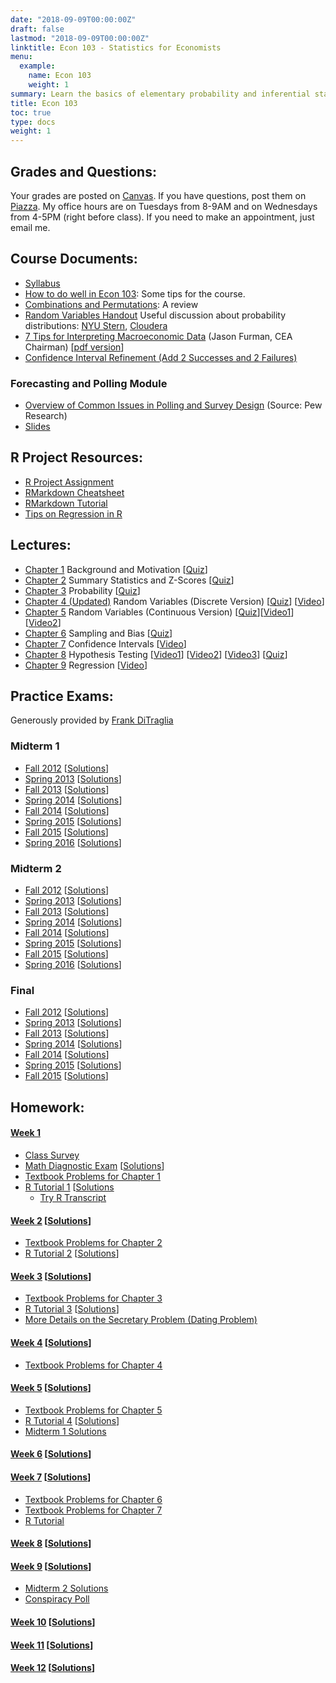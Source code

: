 ```yaml
---
date: "2018-09-09T00:00:00Z"
draft: false
lastmod: "2018-09-09T00:00:00Z"
linktitle: Econ 103 - Statistics for Economists
menu:
  example:
    name: Econ 103
    weight: 1
summary: Learn the basics of elementary probability and inferential statistical techniques
title: Econ 103
toc: true
type: docs
weight: 1
---
```

  
## Grades and Questions:

Your grades are posted on [Canvas](https://canvas.upenn.edu/). If you have questions, post them on [Piazza](https://piazza.com). My office hours are on Tuesdays from 8-9AM and on Wednesdays from 4-5PM (right before class). If you need to make an appointment, just email me.

## Course Documents:

- [Syllabus](https://docs.google.com/viewer?url=https://github.com/emallickhossain/Econ103Public/raw/master/syllabus.pdf) 
- [How to do well in Econ 103](https://docs.google.com/viewer?url=https://github.com/emallickhossain/Econ103Public/raw/master/HowToDoWell.pdf): Some tips for the course. 
- [Combinations and Permutations](https://docs.google.com/viewer?url=https://github.com/emallickhossain/Econ103Public/raw/master/ClassicalProbability.pdf): A review 
- [Random Variables Handout](https://docs.google.com/viewer?url=https://github.com/emallickhossain/Econ103Public/raw/master/RandomVariablesHandout.pdf) Useful discussion about probability distributions: [NYU Stern](http://people.stern.nyu.edu/adamodar/New_Home_Page/StatFile/statdistns.htm), [Cloudera](http://blog.cloudera.com/blog/2015/12/common-probability-distributions-the-data-scientists-crib-sheet/) 
- [7 Tips for Interpreting Macroeconomic Data](https://www.milkenreview.org/articles/extracting-the-signal-from-the-noise-7-tips-for-interpreting-macroeconomic-data) (Jason Furman, CEA Chairman) [[pdf version](https://assets1c.milkeninstitute.org/assets/Publication/MIReview/PDF/26-38-MR72.pdf)]
- [Confidence Interval Refinement (Add 2 Successes and 2 Failures)](https://www.stat.ufl.edu/~aa/articles/agresti_caffo_2000.pdf)

### Forecasting and Polling Module
- [Overview of Common Issues in Polling and Survey Design](https://www.pewresearch.org/methodology/u-s-survey-research/sampling/) (Source: Pew Research)
- [Slides](https://docs.google.com/viewer?url=https://github.com/emallickhossain/Econ103Public/raw/master/slides/ForecastingModule/pollsForecasting.pdf)

## R Project Resources:

- [R Project Assignment](https://docs.google.com/viewer?url=https://github.com/emallickhossain/Econ103Public/raw/master/RProject.pdf) 
- [RMarkdown Cheatsheet](https://www.rstudio.com/wp-content/uploads/2015/02/rmarkdown-cheatsheet.pdf) 
- [RMarkdown Tutorial](https://www.datacamp.com/courses/reporting-with-r-markdown)
- [Tips on Regression in R](https://docs.google.com/viewer?url=https://github.com/emallickhossain/Econ103Public/raw/master/slides/lecture25_child_test.pdf)

## Lectures:

- [Chapter 1](https://docs.google.com/viewer?url=https://github.com/emallickhossain/Econ103Public/raw/master/slides/chapter01_handout.pdf) Background and Motivation [[Quiz](https://docs.google.com/viewer?url=https://github.com/emallickhossain/Econ103Public/raw/master/Quiz/quiz01_handout.pdf)] 
- [Chapter 2](https://docs.google.com/viewer?url=https://github.com/emallickhossain/Econ103Public/raw/master/slides/chapter02_handout.pdf) Summary Statistics and Z-Scores [[Quiz](https://docs.google.com/viewer?url=https://github.com/emallickhossain/Econ103Public/raw/master/Quiz/quiz02_handout.pdf)] 
- [Chapter 3](https://docs.google.com/viewer?url=https://github.com/emallickhossain/Econ103Public/raw/master/slides/chapter03_handout.pdf) Probability [[Quiz](https://docs.google.com/viewer?url=https://github.com/emallickhossain/Econ103Public/raw/master/Quiz/quiz03_handout.pdf)] 
- [Chapter 4 (Updated)](https://docs.google.com/viewer?url=https://github.com/emallickhossain/Econ103Public/raw/master/slides/chapter04_handout.pdf) Random Variables (Discrete Version) [[Quiz](https://docs.google.com/viewer?url=https://github.com/emallickhossain/Econ103Public/raw/master/Quiz/quiz04_handout.pdf)] [[Video](https://www.youtube.com/watch?v=hPf5GQDUcOo)] 
- [Chapter 5](https://docs.google.com/viewer?url=https://github.com/emallickhossain/Econ103Public/raw/master/slides/chapter05_handout.pdf) Random Variables (Continuous Version) [[Quiz](https://docs.google.com/viewer?url=https://github.com/emallickhossain/Econ103Public/raw/master/Quiz/quiz05_handout.pdf)][[Video1](https://youtu.be/-SG9gLEP9H0)][[Video2](https://youtu.be/nxOz0FwSAc0)] 
- [Chapter 6](https://docs.google.com/viewer?url=https://github.com/emallickhossain/Econ103Public/raw/master/slides/chapter06_handout.pdf) Sampling and Bias [[Quiz](https://docs.google.com/viewer?url=https://github.com/emallickhossain/Econ103Public/raw/master/Quiz/quiz06_handout.pdf)] 
- [Chapter 7](https://docs.google.com/viewer?url=https://github.com/emallickhossain/Econ103Public/raw/master/slides/chapter07_handout.pdf) Confidence Intervals [[Video](https://youtu.be/CWL1jlnyfYM)]
- [Chapter 8](https://docs.google.com/viewer?url=https://github.com/emallickhossain/Econ103Public/raw/master/slides/chapter08_handout.pdf) Hypothesis Testing [[Video1](https://youtu.be/REaBq7eaW1M)] [[Video2](https://youtu.be/rwLeP8mIYkQ)] [[Video3](https://youtu.be/8O6zC3IVhpg)] [[Quiz](https://docs.google.com/viewer?url=https://github.com/emallickhossain/Econ103Public/raw/master/Quiz/quiz09.pdf)]
- [Chapter 9](https://docs.google.com/viewer?url=https://github.com/emallickhossain/Econ103Public/raw/master/slides/chapter09_handout.pdf) Regression [[Video](https://youtu.be/dRIlfwrT22E)]

## Practice Exams:

Generously provided by [Frank DiTraglia](https://ditraglia.com/)

### Midterm 1

*   [Fall 2012](https://docs.google.com/viewer?url=https://github.com/emallickhossain/Econ103Public/raw/master/PracticeExams/midterm1_2012_10_03.pdf) [[Solutions](https://docs.google.com/viewer?url=https://github.com/emallickhossain/Econ103Public/raw/master/PracticeExams/midterm1_2012_10_03_solutions.pdf "midterm1_2012_10_03_solutions")]
*   [Spring 2013](https://docs.google.com/viewer?url=https://github.com/emallickhossain/Econ103Public/raw/master/PracticeExams/midterm1_2013_02_11.pdf "midterm1_2013_02_11") [[Solutions](https://docs.google.com/viewer?url=https://github.com/emallickhossain/Econ103Public/raw/master/PracticeExams/midterm1_2013_02_11_solutions.pdf "midterm1_2013_02_11_solutions")]
*   [Fall 2013](https://docs.google.com/viewer?url=https://github.com/emallickhossain/Econ103Public/raw/master/PracticeExams/midterm1_2013_09_30.pdf "midterm1_2013_09_30") [[Solutions](https://docs.google.com/viewer?url=https://github.com/emallickhossain/Econ103Public/raw/master/PracticeExams/midterm1_2013_09_30_solutions.pdf "midterm1_2013_09_30_solutions")]
*   [Spring 2014](https://docs.google.com/viewer?url=https://github.com/emallickhossain/Econ103Public/raw/master/PracticeExams/midterm1_2014_02_11.pdf "midterm1_2014_02_11") [[Solutions](https://docs.google.com/viewer?url=https://github.com/emallickhossain/Econ103Public/raw/master/PracticeExams/midterm1_2014_02_11_solutions.pdf "midterm1_2014_02_11_solutions")]
*   [Fall 2014](https://docs.google.com/viewer?url=https://github.com/emallickhossain/Econ103Public/raw/master/PracticeExams/midterm1_2014_09_29.pdf "midterm1_2014_09_29") [[Solutions](https://docs.google.com/viewer?url=https://github.com/emallickhossain/Econ103Public/raw/master/PracticeExams/midterm1_2014_09_29_solutions.pdf "midterm1_2014_09_29_solutions")]
*   [Spring 2015](https://docs.google.com/viewer?url=https://github.com/emallickhossain/Econ103Public/raw/master/PracticeExams/midterm1_2015_02_10.pdf "midterm1_2015_02_10") [[Solutions](https://docs.google.com/viewer?url=https://github.com/emallickhossain/Econ103Public/raw/master/PracticeExams/midterm1_2015_02_10_solutions.pdf "midterm1_2015_02_10_solutions")]
*   [Fall 2015](https://docs.google.com/viewer?url=https://github.com/emallickhossain/Econ103Public/raw/master/PracticeExams/midterm1_2015_09_28.pdf "midterm1_2015_09_28") [[Solutions](https://docs.google.com/viewer?url=https://github.com/emallickhossain/Econ103Public/raw/master/PracticeExams/midterm1_2015_09_28_solutions.pdf "midterm1_2015_09_28_solutions")]
*   [Spring 2016](https://docs.google.com/viewer?url=https://github.com/emallickhossain/Econ103Public/raw/master/PracticeExams/midterm1_2016_02_16.pdf "midterm1_2016_02_16") [[Solutions](https://docs.google.com/viewer?url=https://github.com/emallickhossain/Econ103Public/raw/master/PracticeExams/midterm1_2016_02_16_solutions.pdf "midterm1_2016_02_16_solutions")]

### Midterm 2

*   [Fall 2012](https://docs.google.com/viewer?url=https://github.com/emallickhossain/Econ103Public/raw/master/PracticeExams/midterm2_2012_11_07.pdf "midterm2_2012_11_07") [[Solutions](https://docs.google.com/viewer?url=https://github.com/emallickhossain/Econ103Public/raw/master/PracticeExams/midterm2_2012_11_07_solutions.pdf "midterm2_2012_11_07_solutions")]
*   [Spring 2013](https://docs.google.com/viewer?url=https://github.com/emallickhossain/Econ103Public/raw/master/PracticeExams/midterm2_2013_03_25.pdf "midterm2_2013_03_25") [[Solutions](https://docs.google.com/viewer?url=https://github.com/emallickhossain/Econ103Public/raw/master/PracticeExams/midterm2_2013_03_25_solutions.pdf "midterm2_2013_03_25_solutions")]
*   [Fall 2013](https://docs.google.com/viewer?url=https://github.com/emallickhossain/Econ103Public/raw/master/PracticeExams/midterm2_2013_11_11.pdf "midterm2_2013_11_11") [[Solutions](https://docs.google.com/viewer?url=https://github.com/emallickhossain/Econ103Public/raw/master/PracticeExams/midterm2_2013_11_11_solutions.pdf "midterm2_2013_11_11_solutions")]
*   [Spring 2014](https://docs.google.com/viewer?url=https://github.com/emallickhossain/Econ103Public/raw/master/PracticeExams/midterm2_2014_03_25.pdf "midterm2_2014_03_25") [[Solutions](https://docs.google.com/viewer?url=https://github.com/emallickhossain/Econ103Public/raw/master/PracticeExams/midterm2_2014_03_25_solutions.pdf "midterm2_2014_03_25_solutions")]
*   [Fall 2014](https://docs.google.com/viewer?url=https://github.com/emallickhossain/Econ103Public/raw/master/PracticeExams/midterm2_2014_11_03.pdf "midterm2_2014_11_03") [[Solutions](https://docs.google.com/viewer?url=https://github.com/emallickhossain/Econ103Public/raw/master/PracticeExams/midterm2_2014_11_03_solutions.pdf "midterm2_2014_11_03_solutions")]
*   [Spring 2015](https://docs.google.com/viewer?url=https://github.com/emallickhossain/Econ103Public/raw/master/PracticeExams/midterm2_2015_03_24.pdf "midterm2_2015_03_24") [[Solutions](https://docs.google.com/viewer?url=https://github.com/emallickhossain/Econ103Public/raw/master/PracticeExams/midterm2_2015_03_24_solutions.pdf "midterm2_2015_03_24_solutions")]
*   [Fall 2015](https://docs.google.com/viewer?url=https://github.com/emallickhossain/Econ103Public/raw/master/PracticeExams/midterm2_2015_11_02.pdf "midterm2_2015_11_02") [[Solutions](https://docs.google.com/viewer?url=https://github.com/emallickhossain/Econ103Public/raw/master/PracticeExams/midterm2_2015_11_02_solutions.pdf "midterm2_2015_11_02_solutions")]
*   [Spring 2016](https://docs.google.com/viewer?url=https://github.com/emallickhossain/Econ103Public/raw/master/PracticeExams/midterm2_2016_03_22.pdf "midterm2_2016_03_22") [[Solutions](https://docs.google.com/viewer?url=https://github.com/emallickhossain/Econ103Public/raw/master/PracticeExams/midterm2_2016_03_22_solutions.pdf "midterm2_2016_03_22_solutions")]

### Final

*   [Fall 2012](https://docs.google.com/viewer?url=https://github.com/emallickhossain/Econ103Public/raw/master/PracticeExams/final_2012_12_12.pdf "final_2012_12_12") [[Solutions](https://docs.google.com/viewer?url=https://github.com/emallickhossain/Econ103Public/raw/master/PracticeExams/final_2012_12_12_solutions.pdf "final_2012_12_12_solutions")]
*   [Spring 2013](https://docs.google.com/viewer?url=https://github.com/emallickhossain/Econ103Public/raw/master/PracticeExams/final_2013_05_01.pdf "final_2013_05_01") [[Solutions](https://docs.google.com/viewer?url=https://github.com/emallickhossain/Econ103Public/raw/master/PracticeExams/final_2013_05_01_solutions.pdf "final_2013_05_01_solutions")]
*   [Fall 2013](https://docs.google.com/viewer?url=https://github.com/emallickhossain/Econ103Public/raw/master/PracticeExams/final_2013_12_19.pdf "final_2013_12_19") [[Solutions](https://docs.google.com/viewer?url=https://github.com/emallickhossain/Econ103Public/raw/master/PracticeExams/final_2013_12_19_solutions.pdf "final_2013_12_19_solutions")]
*   [Spring 2014](https://docs.google.com/viewer?url=https://github.com/emallickhossain/Econ103Public/raw/master/PracticeExams/final_2014_05_07.pdf "final_2014_05_07") [[Solutions](https://docs.google.com/viewer?url=https://github.com/emallickhossain/Econ103Public/raw/master/PracticeExams/final_2014_05_07_solutions.pdf "final_2014_05_07_solutions")]
*   [Fall 2014](https://docs.google.com/viewer?url=https://github.com/emallickhossain/Econ103Public/raw/master/PracticeExams/final_2014_12_16.pdf "final_2014_12_16") [[Solutions](https://docs.google.com/viewer?url=https://github.com/emallickhossain/Econ103Public/raw/master/PracticeExams/final_2014_12_16_solutions.pdf "final_2014_12_16_solutions")]
*   [Spring 2015](https://docs.google.com/viewer?url=https://github.com/emallickhossain/Econ103Public/raw/master/PracticeExams/final_2015_05_04.pdf "final_2015_05_04") [[Solutions](https://docs.google.com/viewer?url=https://github.com/emallickhossain/Econ103Public/raw/master/PracticeExams/final_2015_05_04_solutions.pdf "final_2015_05_04_solutions")]
*   [Fall 2015](https://docs.google.com/viewer?url=https://github.com/emallickhossain/Econ103Public/raw/master/PracticeExams/final_2015_12_11.pdf "final_2015_12_11") [[Solutions](https://docs.google.com/viewer?url=https://github.com/emallickhossain/Econ103Public/raw/master/PracticeExams/final_2015_12_11_solutions.pdf "final_2015_12_11_solutions")]

## Homework:

#### [Week 1](https://docs.google.com/viewer?url=https://github.com/emallickhossain/Econ103Public/blob/master/homework/HW01.pdf "HW01")

*   [Class Survey](https://goo.gl/forms/Me9tNZaPlpogNvtV2)
*   [Math Diagnostic Exam](https://docs.google.com/viewer?url=https://github.com/emallickhossain/Econ103Public/blob/master/MathDiagnostic/MathDiagnostic.pdf "MathDiagnostic") [[Solutions](https://docs.google.com/viewer?url=https://github.com/emallickhossain/Econ103Public/blob/master/MathDiagnostic/MathDiagnosticSolns.pdf "MathDiagnosticSolns")]
*   [Textbook Problems for Chapter 1](https://docs.google.com/viewer?url=https://github.com/emallickhossain/Econ103Public/blob/master/homework/Ch1Problems.pdf "Ch1Problems")
*   [R Tutorial 1](https://rawgit.com/emallickhossain/Econ103Public/master/Rtutorials/Rtutorial1.html) [[Solutions](https://github.com/emallickhossain/Econ103Public/blob/master/Rtutorials/Rtutorial1.R)
    *   [Try R Transcript](https://github.com/emallickhossain/Econ103Public/blob/master/Rtutorials/try.R)

#### [Week 2](https://docs.google.com/viewer?url=https://github.com/emallickhossain/Econ103Public/blob/master/homework/HW02.pdf "hw02") [[Solutions](https://docs.google.com/viewer?url=https://github.com/emallickhossain/Econ103Public/blob/master/homework/HW02_solutions.pdf "hw02_solutions")]

*   [Textbook Problems for Chapter 2](https://docs.google.com/viewer?url=https://github.com/emallickhossain/Econ103Public/blob/master/homework/Ch2Problems.pdf "ch2problems")
*   [R Tutorial 2](https://rawgit.com/emallickhossain/Econ103Public/master/Rtutorials/Rtutorial2.html) [[Solutions](https://github.com/emallickhossain/Econ103Public/blob/master/Rtutorials/Rtutorial2.R)]

#### [Week 3](https://docs.google.com/viewer?url=https://github.com/emallickhossain/Econ103Public/blob/master/homework/HW03.pdf "hw03") [[Solutions](https://docs.google.com/viewer?url=https://github.com/emallickhossain/Econ103Public/blob/master/homework/HW03_solutions.pdf "hw03_solutions")]

*   [Textbook Problems for Chapter 3](https://docs.google.com/viewer?url=https://github.com/emallickhossain/Econ103Public/blob/master/homework/Ch3Problems.pdf "ch3problems")
*   [R Tutorial 3](https://rawgit.com/emallickhossain/Econ103Public/master/Rtutorials/Rtutorial3.html) [[Solutions](https://github.com/emallickhossain/Econ103Public/blob/master/Rtutorials/Rtutorial3.R)]
*   [More Details on the Secretary Problem (Dating Problem)](http://www.math.uah.edu/stat/urn/Secretary.html)

#### [Week 4](https://docs.google.com/viewer?url=https://github.com/emallickhossain/Econ103Public/blob/master/homework/HW04.pdf "hw04") [[Solutions](https://docs.google.com/viewer?url=https://github.com/emallickhossain/Econ103Public/blob/master/homework/HW04_solutions.pdf "hw04_solutions")]

*   [Textbook Problems for Chapter 4](https://docs.google.com/viewer?url=https://github.com/emallickhossain/Econ103Public/blob/master/homework/Ch4Problems.pdf "ch4problems")

#### [Week 5](https://docs.google.com/viewer?url=https://github.com/emallickhossain/Econ103Public/blob/master/homework/HW05.pdf "hw05") [[Solutions](https://docs.google.com/viewer?url=https://github.com/emallickhossain/Econ103Public/blob/master/homework/HW05_solutions.pdf "hw05_solutions")]

*   [Textbook Problems for Chapter 5](https://docs.google.com/viewer?url=https://github.com/emallickhossain/Econ103Public/blob/master/homework/Ch5Problems.pdf "ch5problems")
*   [R Tutorial 4](https://rawgit.com/emallickhossain/Econ103Public/master/Rtutorials/Rtutorial4.html) [[Solutions](https://github.com/emallickhossain/Econ103Public/blob/master/Rtutorials/Rtutorial4.R)]
* [Midterm 1 Solutions](https://docs.google.com/viewer?url=https://github.com/emallickhossain/Econ103Public/raw/master/PracticeExams/Midterm1_92816_solutions.pdf)

#### [Week 6](https://docs.google.com/viewer?url=https://github.com/emallickhossain/Econ103Public/blob/master/homework/HW06.pdf "hw06") [[Solutions](https://docs.google.com/viewer?url=https://github.com/emallickhossain/Econ103Public/blob/master/homework/HW06_solutions.pdf "hw06_solutions")]

#### [Week 7](https://docs.google.com/viewer?url=https://github.com/emallickhossain/Econ103Public/blob/master/homework/HW07.pdf "hw07update") [[Solutions](https://docs.google.com/viewer?url=https://github.com/emallickhossain/Econ103Public/blob/master/homework/HW07_solutions.pdf "hw07_solutions")]

*   [Textbook Problems for Chapter 6](https://docs.google.com/viewer?url=https://github.com/emallickhossain/Econ103Public/blob/master/homework/Ch6Problems.pdf "ch6problems")
*   [Textbook Problems for Chapter 7](https://docs.google.com/viewer?url=https://github.com/emallickhossain/Econ103Public/blob/master/homework/Ch7Problems.pdf "ch7problems")
*   [R Tutorial](https://www.datacamp.com/courses/reporting-with-r-markdown)

#### [Week 8](https://docs.google.com/viewer?url=https://github.com/emallickhossain/Econ103Public/blob/master/homework/HW08.pdf "hw08") [[Solutions](https://docs.google.com/viewer?url=https://github.com/emallickhossain/Econ103Public/blob/master/homework/HW08_solutions.pdf "hw08_solutions")]

#### [Week 9](https://docs.google.com/viewer?url=https://github.com/emallickhossain/Econ103Public/blob/master/homework/HW09.pdf "hw08") [[Solutions](https://docs.google.com/viewer?url=https://github.com/emallickhossain/Econ103Public/blob/master/homework/HW09_solutions.pdf "hw08_solutions")]
* [Midterm 2 Solutions](https://docs.google.com/viewer?url=https://github.com/emallickhossain/Econ103Public/raw/master/PracticeExams/Midterm2_110216_solutions.pdf)
* [Conspiracy Poll](https://docs.google.com/viewer?url=https://github.com/emallickhossain/Econ103Public/raw/master/homework/conspiracy.pdf)

#### [Week 10](https://docs.google.com/viewer?url=https://github.com/emallickhossain/Econ103Public/blob/master/homework/HW10.pdf "hw08") [[Solutions](https://docs.google.com/viewer?url=https://github.com/emallickhossain/Econ103Public/blob/master/homework/HW10_solutions.pdf "hw08_solutions")]

#### [Week 11](https://docs.google.com/viewer?url=https://github.com/emallickhossain/Econ103Public/blob/master/homework/HW11.pdf "hw08") [[Solutions](https://docs.google.com/viewer?url=https://github.com/emallickhossain/Econ103Public/blob/master/homework/HW11_solutions.pdf "hw08_solutions")]

#### [Week 12](https://docs.google.com/viewer?url=https://github.com/emallickhossain/Econ103Public/blob/master/homework/HW12.pdf "hw08") [[Solutions](https://docs.google.com/viewer?url=https://github.com/emallickhossain/Econ103Public/blob/master/homework/HW12_solutions.pdf "hw08_solutions")]
